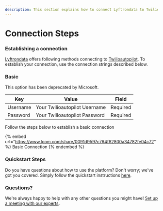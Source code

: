 ```yaml
---
description: This section explains how to connect Lyftrondata to Twilioautopilot.
---
```


# Connection Steps

### Establishing a connection

[Lyftrondata](https://www.lyftrondata.com) offers following methods connecting to [Twilioautopilot](https://www.lyftrondata.com/integration/business-analytics/twillio/). To establish your connection, use the connection strings described below.

### Basic

This option has been deprecated by Microsoft.

| Key      | Value                         | Field    |
| -------- | ----------------------------- | -------- |
| Username | Your Twilioautopilot Username | Required |
| Password | Your Twilioautopilot Password | Required |

Follow the steps below to establish a basic connection

{% embed url="https://www.loom.com/share/0091d9597c764f82800a34782fe04c72" %}
Basic Connection
{% endembed %}

### Quickstart Steps

Do you have questions about how to use the platform? Don't worry; we've got you covered. Simply follow the quickstart instructions [here](./).

### Questions? <a href="#questions" id="questions"></a>

We're always happy to help with any other questions you might have! [Set up a meeting with our experts](https://www.lyftrondata.com/book-a-meeting/).
